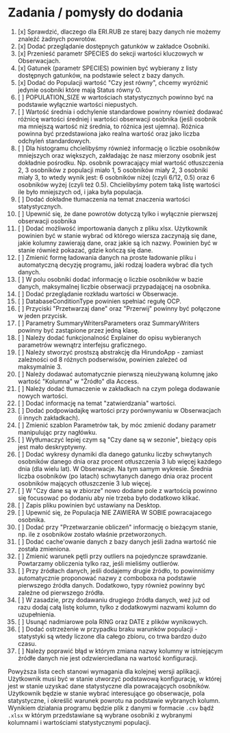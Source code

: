# Zadania / pomysły do dodania

1.  [x] Sprawdzić, dlaczego dla ERI.RUB ze starej bazy danych nie możemy znaleźć żadnych powrotów.
2.  [x] Dodać przeglądanie dostępnych gatunków w zakładce Osobniki.
3.  [x] Przenieść parametr SPECIES do sekcji wartości kluczowych w Obserwacjach.
4.  [x] Gatunek (parametr SPECIES) powinien być wybierany z listy dostępnych gatunków, na podstawie select z bazy danych.
5.  [x] Dodać do Populacji wartość "Czy jest równy", chcemy wyróżnić jedynie osobniki które mają Status równy O.
6.  [ ] POPULATION_SIZE w wartościach statystycznych powinno być na podstawie wyłącznie wartości niepustych.
7.  [ ] Wartość średnia i odchylenie standardowe powinny również dodawać różnicę wartości średniej i wartości obserwacji osobnika (jeśli osobnik ma mniejszą wartość niż średnia, to różnica jest ujemna). Różnica powinna być przedstawiona jako realna wartość oraz jako liczba odchyleń standardowych.
8.  [ ] Dla histogramu chcielibyśmy również informację o liczbie osobników mniejszych oraz większych, zakładając że nasz mierzony osobnik jest dokładnie pośrodku. Np. osobnik powracający miał wartość otłuszczenia 2, 3 osobników z populacji miało 1, 5 osobników miały 2, 3 osobniki miały 3, to wtedy wynik jest: 6 osobników niżej (czyli 6/12, 0.5) oraz 6 osobników wyżej (czyli też 0.5). Chcielibyśmy potem taką listę wartości ile było mniejszych od, i jaka była populacja.
9.  [ ] Dodać dokładne tłumaczenia na temat znaczenia wartości statystycznych.
10. [ ] Upewnić się, że dane powrotów dotyczą tylko i wyłącznie pierwszej obserwacji osobnika
11. [ ] Dodać możliwość importowania danych z pliku xlsx. Użytkownik powinien być w stanie wybrać od którego wiersza zaczynają się dane, jakie kolumny zawierają dane, oraz jakie są ich nazwy. Powinien być w stanie również pokazać, gdzie kończą się dane.
12. [ ] Zmienić formę ładowania danych na proste ładowanie pliku i automatyczną decyzję programu, jaki rodzaj loadera wybrać dla tych danych.
13. [ ] W polu osobniki dodać informację o liczbie osobników w bazie danych, maksymalnej liczbie obserwacji przypadającej na osobnika.
14. [ ] Dodać przeglądanie rozkładu wartości w Obserwacje.
15. [ ] DatabaseConditionType powinien spełniać regułę OCP.
16. [ ] Przyciski "Przetwarzaj dane" oraz "Przerwij" powinny być połączone w jeden przycisk.
17. [ ] Parametry SummaryWritersParameters oraz SummaryWriters powinny być zastąpione przez jedną klasę.
18. [ ] Należy dodać funkcjonalność Explainer do opisu wybieranych parametrów wewnątrz interfejsu graficznego.
19. [ ] Należy stworzyć prostszą abstrakcję dla HirundoApp - zamiast zależności od 8 różnych podserwisów, powinien zależeć od maksymalnie 3.
20. [ ] Należy dodawać automatycznie pierwszą nieużywaną kolumnę jako wartość "Kolumna" w "Źródło" dla Access.
21. [ ] Należy dodać tłumaczenie w zakładkach na czym polega dodawanie nowych wartości.
22. [ ] Dodać informację na temat "zatwierdzania" wartości.
23. [ ] Dodać podpowiadajkę wartości przy porównywaniu w Obserwacjach (i innych zakładkach).
24. [ ] Zmienić szablon Parametrów tak, by móc zmienić dodany parametr manipulując przy nagłówku.
25. [ ] Wytłumaczyć lepiej czym są "Czy dane są w sezonie", bieżący opis jest mało deskryptywny.
26. [ ] Dodać wykresy dynamiki dla danego gatunku liczby schwytanych osobników danego dnia oraz procent otłuszczenia 3 lub więcej każdego dnia (dla wielu lat). W Obserwacje. Na tym samym wykresie. Średnia liczba osobników (po latach) schwytanych danego dnia oraz procent osobników mających otłuszczenie 3 lub więcej.
27. [ ] W "Czy dane są w zbiorze" nowo dodane pole z wartością powinno się focusować po dodaniu aby nie trzeba było dodatkowo klikać.
28. [ ] Zapis pliku powinien być ustawiany na Desktop.
29. [ ] Upewnić się, że Populacja NIE ZAWIERA W SOBIE powracajacego osobnika.
30. [ ] Dodać przy "Przetwarzanie obliczeń" informację o bieżącym stanie, np. ile z osobników zostało właśnie przetworzonych.
31. [ ] Dodać cache'owanie danych z bazy danych jeśli żadna wartość nie została zmieniona.
32. [ ] Zmienić warunek pętli przy outliers na pojedyncze sprawdzanie. Powtarzamy obliczenia tylko raz, jeśli mieliśmy outlierów.
33. [ ] Przy źródłach danych, jeśli dodajemy drugie źródło, to powinniśmy automatycznie proponować nazwy z comboboxa na podstawie pierwszego źródła danych. Dodatkowo, typy również powinny być zależne od pierwszego źródła.
34. [ ] W zasadzie, przy dodawaniu drugiego źródła danych, weź już od razu dodaj całą listę kolumn, tylko z dodatkowymi nazwami kolumn do uzupełnienia.
35. [ ] Usunąć nadmiarowe pola RING oraz DATE z plików wynikowych.
36. [ ] Dodać ostrzeżenie w przypadku braku warunków populacji - statystyki są wtedy liczone dla całego zbioru, co trwa bardzo dużo czasu.
37. [ ] Należy poprawić błąd w którym zmiana nazwy kolumny w istniejącym źródłe danych nie jest odzwierciedlana na wartość konfiguracji.

Powyższa lista cech stanowi wymagania dla kolejnej wersji aplikacji. Użytkownik musi być w stanie utworzyć podstawową konfigurację, w której jest w stanie uzyskać dane statystyczne dla powracających osobników. Użytkownik będzie w stanie wybrać interesujące go obserwacje, pola statystyczne, i określić warunek powrotu na podstawie wybranych kolumn. Wynikiem działania programu będzie plik z danymi w formacie `.csv` bądź `.xlsx` w którym przedstawiane są wybrane osobniki z wybranymi kolumnami i wartościami statystycznymi populacji.
